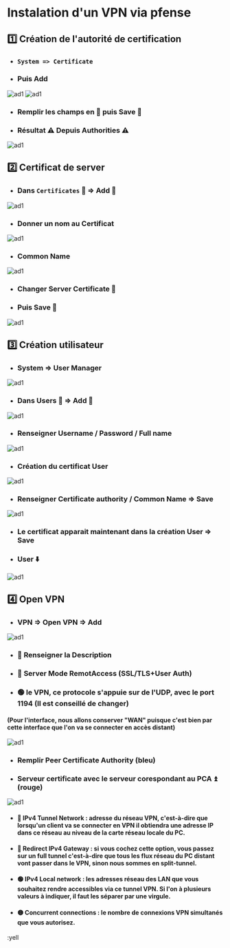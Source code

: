 # Instalation d'un VPN via pfense

## :one: Création de l'autorité de certification
   * ### `System => Certificate` 
   * ### Puis Add 
![ad1](https://github.com/user-attachments/assets/a0956f3f-0c5b-4ba8-9571-e062b549f98d)
 ![ad1](https://github.com/user-attachments/assets/c74f82ea-8238-4dab-aceb-fd57a52c83c7)
   * ### Remplir les champs en 🔵 puis Save 🔴
   * ### Résultat ⚠️ Depuis Authorities ⚠️
![ad1](https://github.com/user-attachments/assets/f8e834c8-dff5-45c2-aafd-e8ac20c05ae3)
## 2️⃣ Certificat de server 
   * ### Dans `Certificates` 🔵 => Add 🔴 
![ad1](https://github.com/user-attachments/assets/14acade5-1dd5-4400-bd0c-693e78438b8f)
   * ### Donner un nom au Certificat
![ad1](https://github.com/user-attachments/assets/6faa404b-db5a-4091-bf57-11bfd4c34194)
   * ### Common Name 
   ![ad1](https://github.com/user-attachments/assets/c57346da-f8e6-4f45-ba91-771524ea4044)
   * ### Changer Server Certificate 🔵
   * ### Puis Save 🔴
![ad1](https://github.com/user-attachments/assets/a65baa7b-1e07-4155-bb23-9d9df2c5d920)
## 3️⃣ Création utilisateur
   * ### System => User Manager 
![ad1](https://github.com/user-attachments/assets/e32042d5-e9ad-49e2-9a99-36a08d24e88b)
   * ### Dans Users 🔵 => Add 🔴
![ad1](https://github.com/user-attachments/assets/3910fccc-0e9a-426a-836c-f762992a6c16)
   * ### Renseigner Username / Password / Full name 
![ad1](https://github.com/user-attachments/assets/e543b6a4-2fe0-452d-bd47-238e902b6e5c)
   * ### Création du certificat User
![ad1](https://github.com/user-attachments/assets/7265d6d9-ef69-46ac-a95c-1e028cb309d5)
   * ### Renseigner Certificate authority / Common Name => Save
![ad1](https://github.com/user-attachments/assets/525331cb-6a09-4e90-b74b-bb06c41aa11e)
   * ### Le certificat apparait maintenant dans la création User => Save
   * ### User ⬇️
![ad1](https://github.com/user-attachments/assets/e9b7c56b-532c-4454-892f-865dd7503116)
## 4️⃣ Open VPN
   * ### VPN => Open VPN => Add
![ad1](https://github.com/user-attachments/assets/336bc09f-380c-4937-8ffb-8960efd1ccfb)
   * ### 🔵 Renseigner la Description 
   * ### 🔴 Server Mode RemotAccess (SSL/TLS+User Auth)
   * ### 🟢 le VPN, ce protocole s'appuie sur de l'UDP, avec le port 1194 (Il est conseillé de changer) 
#### (Pour l'interface, nous allons conserver "WAN" puisque c'est bien par cette interface que l'on va se connecter en accès distant)
![ad1](https://github.com/user-attachments/assets/fc53a0ea-a1d9-4d88-a58d-ea480428ffdf)
   * ### Remplir Peer Certificate Authority (bleu)
   * ### Serveur certificate avec le serveur corespondant au PCA ⏫ (rouge)
![ad1](https://github.com/user-attachments/assets/744f2715-bf90-408e-ab61-08c9fe7b378a)
   *  #### 🔵 IPv4 Tunnel Network : adresse du réseau VPN, c'est-à-dire que lorsqu'un client va se connecter en VPN il obtiendra une adresse IP dans ce réseau au niveau de la carte réseau locale du PC. 
   * #### 🔴 Redirect IPv4 Gateway : si vous cochez cette option, vous passez sur un full tunnel c'est-à-dire que tous les flux réseau du PC distant vont passer dans le VPN, sinon nous sommes en split-tunnel.
   * #### 🟢 IPv4 Local network : les adresses réseau des LAN que vous souhaitez rendre accessibles via ce tunnel VPN. Si l'on à plusieurs valeurs à indiquer, il faut les séparer par une virgule.
   * #### 🟡 Concurrent connections : le nombre de connexions VPN simultanés que vous autorisez.

:yell



















